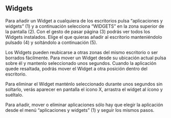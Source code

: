 ## Widgets

Para añadir un Widget a cualquiera de los escritorios pulsa “aplicaciones y widgets” (1) y a continuación selecciona 
“WIDGETS” en la zona superior de la pantalla (2). Con el gesto de pasar página (3) podrás ver todos los Widgets 
instalados. Elige el que quieras añadir al escritorio manteniéndolo pulsado (4) y soltándolo a continuación (5).

Los Widgets pueden reubicarse a otras zonas del mismo escritorio o ser borrados fácilmente. Para mover
un Widget desde su ubicación actual pulsa sobre él y mantenlo seleccionado unos segundos. Cuando la
aplicación quede resaltada, podrás mover el Widget a otra posición dentro del escritorio.

Para eliminar el Widget manténlo seleccionado durante unos segundos sin soltarlo, verás aparecer en
pantalla el icono X, arrastra el widget al ícono y suéltalo.

Para añadir, mover o eliminar aplicaciones sólo hay que elegir la aplicación desde el menú “aplicaciones y
widgets” (1) y seguir los mismos pasos.
